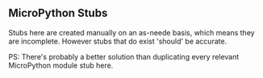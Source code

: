 ## MicroPython Stubs

Stubs here are created manually on an as-neede basis, which means they are incomplete.
However stubs that do exist 'should' be accurate.

PS: There's probably a better solution than duplicating every relevant MicroPython
module stub here.

